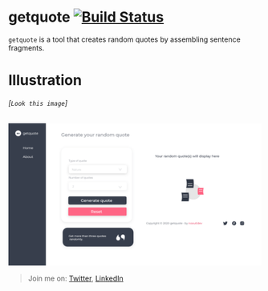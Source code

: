 
# **getquote** [![Build Status](https://travis-ci.org/facebook/flipper.svg?branch=master)](https://travis-ci.org/facebook/flipper)

`getquote`  is a tool that creates random quotes by assembling sentence fragments.

# Illustration

###### [`Look this image`]

![](/assets/imgs/prototype.png)

> Join me on: [Twitter](https://www.twitter.com/JuniorOreol/),
> [LinkedIn](https://www.linkedin.com/in/oreolnoumodong/)
